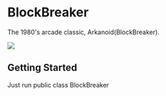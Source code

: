 # BlockBreaker

The 1980's arcade classic, Arkanoid(BlockBreaker).

![](https://media.giphy.com/media/KVbQtN06DzWnGQ7Gam/giphy.gif)



<!-- GETTING STARTED -->
## Getting Started

Just run public class BlockBreaker


